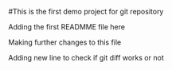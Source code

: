 #This is the first demo project for git repository

Adding the first READMME file here

Making further changes to this file


Adding new line to check if git diff works or not
